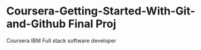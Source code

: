 # Coursera-Getting-Started-With-Git-and-Github Final Proj
Coursera IBM Full stack software developer
